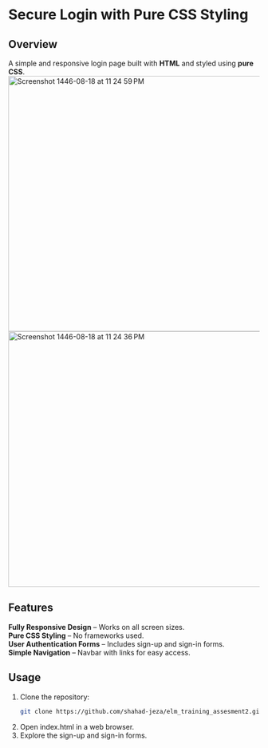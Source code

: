 # Secure Login with Pure CSS Styling

## Overview
A simple and responsive login page built with **HTML** and styled using **pure CSS**.
<img width="512" alt="Screenshot 1446-08-18 at 11 24 59 PM" src="https://github.com/user-attachments/assets/48875c61-6725-4284-a1ef-3673fec1454a" />
<img width="512" alt="Screenshot 1446-08-18 at 11 24 36 PM" src="https://github.com/user-attachments/assets/ed8df1c4-d2fa-4046-b7df-ee4eeeaef715" />



## Features
**Fully Responsive Design** – Works on all screen sizes.  
 **Pure CSS Styling** – No frameworks used.  
**User Authentication Forms** – Includes sign-up and sign-in forms.  
 **Simple Navigation** – Navbar with links for easy access.  

## Usage
1. Clone the repository:
   ```bash
   git clone https://github.com/shahad-jeza/elm_training_assesment2.git
2.	Open index.html in a web browser.
3.	Explore the sign-up and sign-in forms.
